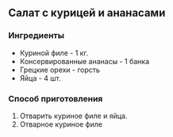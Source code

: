 ## Салат с курицей и ананасами

### Ингредиенты

+ Куриной филе - 1 кг.
+ Консервированные ананасы - 1 банка
+ Грецкие орехи - горсть
+ Яйца - 4 шт.

### Способ приготовления

1. Отварить куриное филе и яйца.
2. Отварное куриное филе 